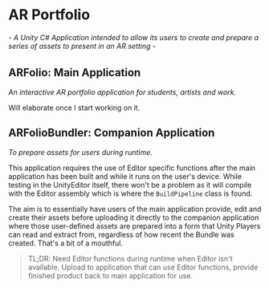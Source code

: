 # AR Portfolio 
###### - A Unity C# Application intended to allow its users to create and prepare a series of assets to present in an AR setting -

## ARFolio: Main Application
*An interactive AR portfolio application for students, artists and work.*

Will elaborate once I start working on it.

## ARFolioBundler: Companion Application
*To prepare assets for users during runtime.*

This application requires the use of Editor specific functions after the main application has been built and while it runs on
the user's device. While testing in the UnityEditor itself, there won't be a problem as it will compile with the Editor assembly 
which is where the `BuildPipeline` class is found. 

The aim is to essentially have users of the main application provide, edit and create their assets before uploading it directly 
to the companion application where those user-defined assets are prepared into a form that Unity Players can read and extract from,
regardless of how recent the Bundle was created. That's a bit of a mouthful.

> TL;DR: Need Editor functions during runtime when Editor isn't available. Upload to application that can use Editor functions,
provide finished product back to main application for use.

